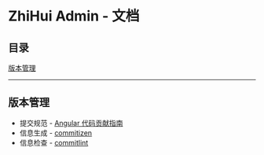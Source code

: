 # ZhiHui Admin - 文档

## 目录
[版本管理](#版本管理)
* * *

## 版本管理
* 提交规范 - [Angular 代码贡献指南](https://github.com/angular/angular.js/blob/master/DEVELOPERS.md#-git-commit-guidelines)
* 信息生成 - [commitizen](https://github.com/commitizen/cz-cli)
* 信息检查 - [commitlint](https://github.com/conventional-changelog/commitlint)
